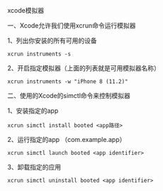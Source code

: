 xcode模拟器

一、Xcode允许我们使用xcrun命令运行模拟器

1、列出你安装的所有可用的设备
```
xcrun instruments -s
```
2、开启指定模拟器（上面的列表就是可用模拟器名称）
```
xcrun instruments -w "iPhone 8 (11.2)"
```
二、使用的Xcode的simctl命令来控制模拟器

1、安装指定的app

```
xcrun simctl install booted <app路径>
```


2、运行指定的app （com.example.app）

```
xcrun simctl launch booted <app identifier>
```


3、卸载指定的应用

```
xcrun simctl uninstall booted <app identifier>
```
